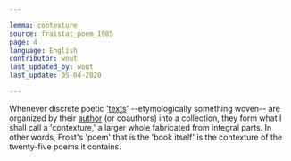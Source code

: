 ```yaml
---

lemma: contexture
source: fraistat_poem_1985
page: 4
language: English
contributor: wout
last_updated_by: wout
last_update: 05-04-2020

---
```


Whenever discrete poetic '[texts](text.html)' --etymologically  something woven-- are organized by their [author](author.html) (or coauthors) into a collection, they form what I shall call a 'contexture,' a larger whole fabricated from integral parts. In other words, Frost's 'poem' that is the 'book itself' is the contexture of the twenty-five poems it contains.
